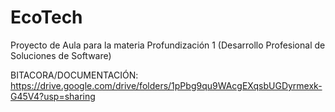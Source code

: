# EcoTech
Proyecto de Aula para la materia Profundización 1 (Desarrollo Profesional de Soluciones de Software)

BITACORA/DOCUMENTACIÓN: https://drive.google.com/drive/folders/1pPbg9qu9WAcgEXqsbUGDyrmexk-G45V4?usp=sharing
